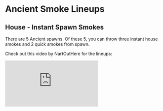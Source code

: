 # Ancient Smoke Lineups

## House - Instant Spawn Smokes
There are 5 Ancient spawns. Of these 5, you can throw three instant house smokes and 2 quick smokes from spawn. 

Check out this video by NartOutHere for the lineups:

<iframe src="https://www.youtube.com/embed/oiPQNOziylA?si=5VkSh6gkgqxt8Z8m" title="YouTube video player" frameborder="0" allow="accelerometer; autoplay; clipboard-write; encrypted-media; gyroscope; picture-in-picture; web-share" allowfullscreen></iframe>

